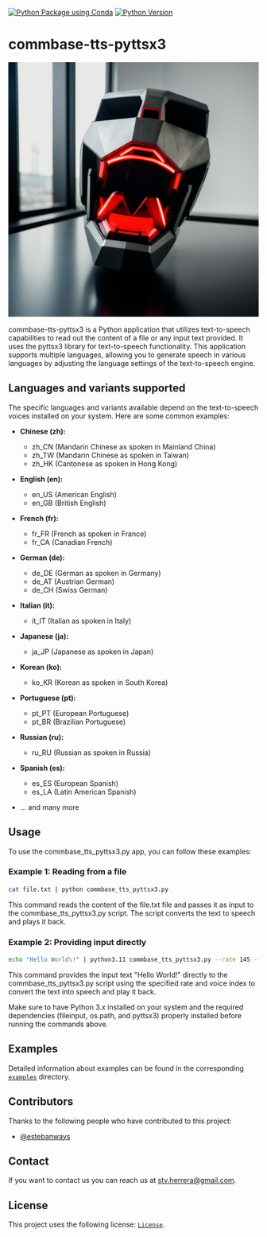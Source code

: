 [![Python Package using Conda](https://github.com/mydroidandi/commbase/actions/workflows/python-package-conda.yml/badge.svg)](https://github.com/mydroidandi/commbase/actions/workflows/python-package-conda.yml)
[![Python Version](https://img.shields.io/badge/Python-3.10%20%7C%203.11%20%7C%203.12-blue)](https://img.shields.io/badge/python-3.10%20%7C%203.11%20%7C%203.12-blue)

# commbase-tts-pyttsx3

<img alt="commbase-tts-pyttsx3" src="commbase-tts-pyttsx3.jpg?raw=true" width="512" height="512" />

commbase-tts-pyttsx3 is a Python application that utilizes text-to-speech capabilities to read out the content of a file or any input text provided. It uses the pyttsx3 library for text-to-speech functionality. This application supports multiple languages, allowing you to generate speech in various languages by adjusting the language settings of the text-to-speech engine.

## Languages and variants supported

The specific languages and variants available depend on the text-to-speech voices installed on your system. Here are some common examples:

- **Chinese (zh):**
  - zh_CN (Mandarin Chinese as spoken in Mainland China)
  - zh_TW (Mandarin Chinese as spoken in Taiwan)
  - zh_HK (Cantonese as spoken in Hong Kong)

- **English (en):**
  - en_US (American English)
  - en_GB (British English)

- **French (fr):**
  - fr_FR (French as spoken in France)
  - fr_CA (Canadian French)

- **German (de):**
  - de_DE (German as spoken in Germany)
  - de_AT (Austrian German)
  - de_CH (Swiss German)

- **Italian (it):**
  - it_IT (Italian as spoken in Italy)

- **Japanese (ja):**
  - ja_JP (Japanese as spoken in Japan)

- **Korean (ko):**
  - ko_KR (Korean as spoken in South Korea)

- **Portuguese (pt):**
  - pt_PT (European Portuguese)
  - pt_BR (Brazilian Portuguese)

- **Russian (ru):**
  - ru_RU (Russian as spoken in Russia)

- **Spanish (es):**
  - es_ES (European Spanish)
  - es_LA (Latin American Spanish)

- ... and many more

## Usage

To use the commbase_tts_pyttsx3.py app, you can follow these examples:

### Example 1: Reading from a file

```sh
cat file.txt | python commbase_tts_pyttsx3.py
```

This command reads the content of the file.txt file and passes it as input to the commbase_tts_pyttsx3.py script. The script converts the text to speech and plays it back.

### Example 2: Providing input directly
```sh
echo "Hello World\!" | python3.11 commbase_tts_pyttsx3.py --rate 145 --voice-index 18
```

This command provides the input text "Hello World!" directly to the commbase_tts_pyttsx3.py script using the specified rate and voice index to convert the text into speech and play it back.

Make sure to have Python 3.x installed on your system and the required dependencies (fileinput, os.path, and pyttsx3) properly installed before running the commands above.

## Examples

Detailed information about examples can be found in the corresponding [`examples`](./examples) directory.

## Contributors

Thanks to the following people who have contributed to this project:

* [@estebanways](https://github.com/estebanways)

## Contact

If you want to contact us you can reach us at <stv.herrera@gmail.com>.

## License

This project uses the following license: [`License`](./COPYING).
